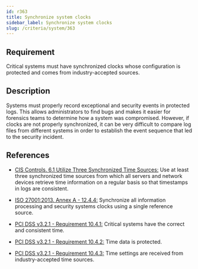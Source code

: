 ```yaml
---
id: r363
title: Synchronize system clocks
sidebar_label: Synchronize system clocks
slug: /criteria/system/363
---
```


## Requirement

Critical systems must have synchronized clocks whose configuration is protected
and comes from industry-accepted sources.

## Description

Systems must properly record exceptional and security events in protected logs.
This allows administrators to find bugs and makes it easier for forensics teams
to determine how a system was compromised.
However, if clocks are not properly synchronized,
it can be very difficult to compare log files from different systems in order
to establish the event sequence that led to the security incident.

## References

- [CIS Controls. 6.1 Utilize Three Synchronized Time Sources:](https://www.cisecurity.org/controls/)
Use at least three synchronized time sources from which all servers and network
devices retrieve time information on a regular basis so that timestamps in logs
are consistent.

- [ISO 27001:2013. Annex A - 12.4.4:](https://www.iso.org/obp/ui/#iso:std:54534:en)
Synchronize all information processing and security systems clocks using a
single reference source.

- [PCI DSS v3.2.1 - Requirement 10.4.1:](https://www.pcisecuritystandards.org/documents/PCI_DSS_v3-2-1.pdf)
Critical systems have the correct and consistent time.

- [PCI DSS v3.2.1 - Requirement 10.4.2:](https://www.pcisecuritystandards.org/documents/PCI_DSS_v3-2-1.pdf)
Time data is protected.

- [PCI DSS v3.2.1 - Requirement 10.4.3:](https://www.pcisecuritystandards.org/documents/PCI_DSS_v3-2-1.pdf)
Time settings are received from industry-accepted time sources.
